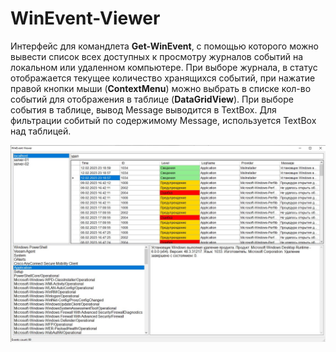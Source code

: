 # WinEvent-Viewer

Интерфейс для командлета **Get-WinEvent**, с помощью которого можно вывести список всех доступных к просмотру журналов событий на локальном или удаленном компьютере. При выборе журнала, в статус отображается текущее количество хранящихся событий, при нажатие правой кнопки мыши (**ContextMenu**) можно выбрать в списке кол-во событий для отображения в таблице (**DataGridView**). При выборе события в таблице, вывод Message выводится в TextBox. Для фильтрации собитый по содержимому Message, используется TextBox над таблицей.

![Image alt](https://github.com/Lifailon/WinEvent-Viewer/blob/rsa/Screen/Interface.jpg)
